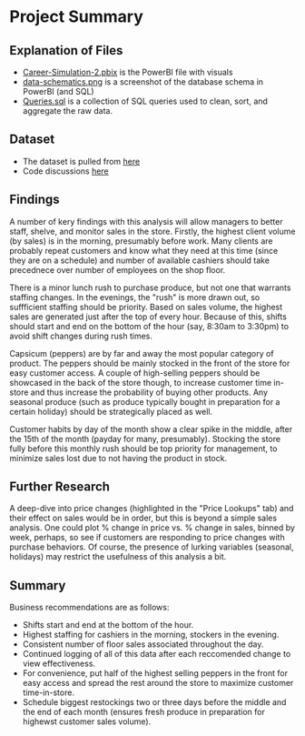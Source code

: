 # Project Summary

## Explanation of Files

- [Career-Simulation-2.pbix](/Career-Simulation-2/Career-Simulation-2.pbix) is the PowerBI file with visuals
- [data-schematics.png](/Career-Simulation-2/data-schematics.png) is a screenshot of the database schema in PowerBI (and SQL)
- [Queries.sql](/Career-Simulation-2/Queries.sql) is a collection of SQL queries used to clean, sort, and aggregate the raw data.

## Dataset

- The dataset is pulled from [here](https://www.kaggle.com/datasets/yapwh1208/supermarket-sales-data)
- Code discussions [here](https://www.kaggle.com/datasets/yapwh1208/supermarket-sales-data/code)

## Findings

A number of kery findings with this analysis will allow managers to better staff, shelve, and monitor sales in the store. Firstly, the highest client volume (by sales) is in the morning, presumably before work. Many clients are probably repeat customers and know what they need at this time (since they are on a schedule) and number of available cashiers should take precednece over number of employees on the shop floor.

There is a minor lunch rush to purchase produce, but not one that warrants staffing changes. In the evenings, the "rush" is more drawn out, so suffficient staffing should be priority. Based on sales volume, the highest sales are generated just after the top of every hour. Because of this, shifts should start and end on the bottom of the hour (say, 8:30am to 3:30pm) to avoid shift changes during rush times.

Capsicum (peppers) are by far and away the most popular category of product. The peppers should be mainly stocked in the front of the store for easy customer access. A couple of high-selling peppers should be showcased in the back of the store though, to increase customer time in-store and thus increase the probability of buying other products. Any seasonal produce (such as produce typically bought in preparation for a certain holiday) should be strategically placed as well.

Customer habits by day of the month show a clear spike in the middle, after the 15th of the month (payday for many, presumably). Stocking the store fully before this monthly rush should be top priority for management, to minimize sales lost due to not having the product in stock.

## Further Research

A deep-dive into price changes (highlighted in the "Price Lookups" tab) and their effect on sales would be in order, but this is beyond a simple sales analysis. One could plot % change in price vs. % change in sales, binned by week, perhaps, so see if customers are responding to price changes with purchase behaviors. Of course, the presence of lurking variables (seasonal, holidays) may restrict the usefulness of this analysis a bit.

## Summary

Business recommendations are as follows:

- Shifts start and end at the bottom of the hour.
- Highest staffing for cashiers in the morning, stockers in the evening.
- Consistent number of floor sales associated throughout the day.
- Continued logging of all of this data after each reccomended change to view effectiveness.
- For convenience, put half of the highest selling peppers in the front for easy access and spread the rest around the store to maximize customer time-in-store.
- Schedule biggest restockings two or three days before the middle and the end of each month (ensures fresh produce in preparation for highewst customer sales volume).
